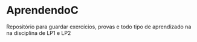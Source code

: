 # AprendendoC

Repositório para guardar exercícios, provas e todo tipo de aprendizado na na disciplina de LP1 e LP2  
